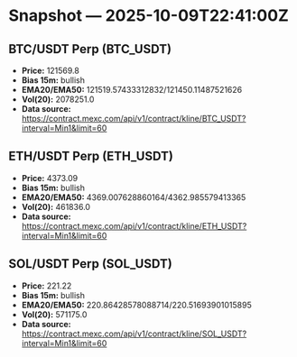 # Snapshot — 2025-10-09T22:41:00Z

## BTC/USDT Perp (BTC_USDT)
- **Price:** 121569.8
- **Bias 15m:** bullish
- **EMA20/EMA50:** 121519.57433312832/121450.11487521626
- **Vol(20):** 2078251.0
- **Data source:** https://contract.mexc.com/api/v1/contract/kline/BTC_USDT?interval=Min1&limit=60

## ETH/USDT Perp (ETH_USDT)
- **Price:** 4373.09
- **Bias 15m:** bullish
- **EMA20/EMA50:** 4369.007628860164/4362.985579413365
- **Vol(20):** 461836.0
- **Data source:** https://contract.mexc.com/api/v1/contract/kline/ETH_USDT?interval=Min1&limit=60

## SOL/USDT Perp (SOL_USDT)
- **Price:** 221.22
- **Bias 15m:** bullish
- **EMA20/EMA50:** 220.86428578088714/220.51693901015895
- **Vol(20):** 571175.0
- **Data source:** https://contract.mexc.com/api/v1/contract/kline/SOL_USDT?interval=Min1&limit=60
